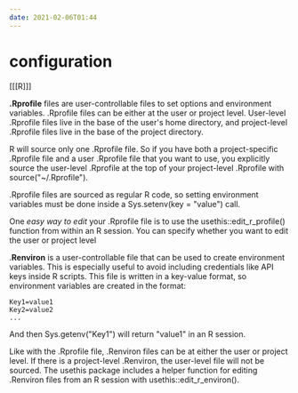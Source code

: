 ```yaml
---
date: 2021-02-06T01:44
---
```


# configuration

[[[R]]]

**.Rprofile** files are user-controllable files to set options and environment variables. .Rprofile files can be either at the user or project level. User-level .Rprofile files live in the base of the user's home directory, and project-level .Rprofile files live in the base of the project directory. 

R will source only one .Rprofile file. So if you have both a project-specific .Rprofile file and a user .Rprofile file that you want to use, you explicitly source the user-level .Rprofile at the top of your project-level .Rprofile with source("~/.Rprofile").

.Rprofile files are sourced as regular R code, so setting environment variables must be done inside a Sys.setenv(key = "value") call. 

One *easy way to edit* your .Rprofile file is to use the usethis::edit_r_profile() function from within an R session. You can specify whether you want to edit the user or project level

.**Renviron** is a user-controllable file that can be used to create environment variables. This is especially useful to avoid including credentials like API keys inside R scripts. This file is written in a key-value format, so environment variables are created in the format:

    Key1=value1
    Key2=value2
    ...

And then Sys.getenv("Key1") will return "value1" in an R session.

Like with the .Rprofile file, .Renviron files can be at either the user or project level. If there is a project-level .Renviron, the user-level file will not be sourced. The usethis package includes a helper function for editing .Renviron files from an R session with usethis::edit_r_environ().



